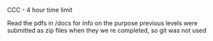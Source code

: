 CCC - 4 hour time limit

Read the pdfs in /docs for info on the purpose
previous levels were submitted as zip files when they we re completed, so git was not used

